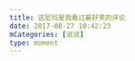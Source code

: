 ```yaml
---
title: 这尼玛是我看过最好笑的评论
date: 2017-08-27 10:42:23
mCategories: [说说]
type: moment
---
```


<div id="pics-20170827104223"></div>

<script src="/lib/moment/pics.js"></script>
<script>
var data = [
    {"link": "2017-08-27_000000.jpeg", "type": "shuoshuo"},
    {"link": "2017-08-27_000001.jpeg", "type": "shuoshuo"}
];
picsRender(data, "pics-20170827104223");
</script>
